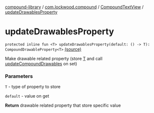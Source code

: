 [compound-library](../../index.md) / [com.lockwood.compound](../index.md) / [CompoundTextView](index.md) / [updateDrawablesProperty](./update-drawables-property.md)

# updateDrawablesProperty

`protected inline fun <T> updateDrawablesProperty(default: () -> T): CompoundDrawableProperty<T>` [(source)](https://github.com/lndmflngs/compound-text-view/tree/master/compound-library/src/main/java/com/lockwood/compound/CompoundTextView.kt#L1048)

Make drawable related property (store [T](update-drawables-property.md#T) and call [updateCompoundDrawables](update-compound-drawables.md) on set)

### Parameters

`T` - type of property to store

`default` - value on get

**Return**
drawable related property that store specific value

